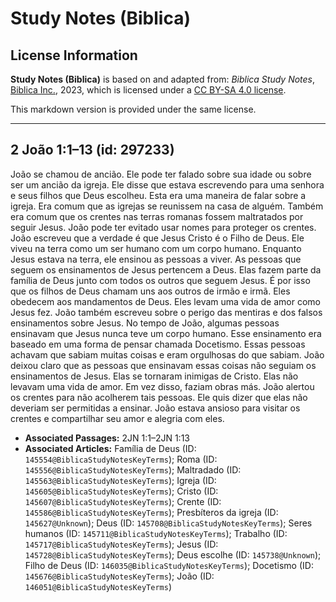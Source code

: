 # Study Notes (Biblica)

## License Information

**Study Notes (Biblica)** is based on and adapted from: _Biblica Study Notes_, [Biblica Inc.](https://www.biblica.com/), 2023, which is licensed under a [CC BY-SA 4.0 license](https://creativecommons.org/licenses/by-sa/4.0/legalcode.en).

This markdown version is provided under the same license.



--------------------------------

## 2 João 1:1–13 (id: 297233)

João se chamou de ancião. Ele pode ter falado sobre sua idade ou sobre ser um ancião da igreja. Ele disse que estava escrevendo para uma senhora e seus filhos que Deus escolheu. Esta era uma maneira de falar sobre a igreja. Era comum que as igrejas se reunissem na casa de alguém. Também era comum que os crentes nas terras romanas fossem maltratados por seguir Jesus. João pode ter evitado usar nomes para proteger os crentes. João escreveu que a verdade é que Jesus Cristo é o Filho de Deus. Ele viveu na terra como um ser humano com um corpo humano. Enquanto Jesus estava na terra, ele ensinou as pessoas a viver. As pessoas que seguem os ensinamentos de Jesus pertencem a Deus. Elas fazem parte da família de Deus junto com todos os outros que seguem Jesus. É por isso que os filhos de Deus chamam uns aos outros de irmão e irmã. Eles obedecem aos mandamentos de Deus. Eles levam uma vida de amor como Jesus fez. João também escreveu sobre o perigo das mentiras e dos falsos ensinamentos sobre Jesus. No tempo de João, algumas pessoas ensinavam que Jesus nunca teve um corpo humano. Esse ensinamento era baseado em uma forma de pensar chamada Docetismo. Essas pessoas achavam que sabiam muitas coisas e eram orgulhosas do que sabiam. João deixou claro que as pessoas que ensinavam essas coisas não seguiam os ensinamentos de Jesus. Elas se tornaram inimigas de Cristo. Elas não levavam uma vida de amor. Em vez disso, faziam obras más. João alertou os crentes para não acolherem tais pessoas. Ele quis dizer que elas não deveriam ser permitidas a ensinar. João estava ansioso para visitar os crentes e compartilhar seu amor e alegria com eles.

* **Associated Passages:** 2JN 1:1–2JN 1:13
* **Associated Articles:** Família de Deus (ID: `145554@BiblicaStudyNotesKeyTerms`); Roma (ID: `145556@BiblicaStudyNotesKeyTerms`); Maltradado (ID: `145563@BiblicaStudyNotesKeyTerms`); Igreja (ID: `145605@BiblicaStudyNotesKeyTerms`); Cristo (ID: `145607@BiblicaStudyNotesKeyTerms`); Crente (ID: `145586@BiblicaStudyNotesKeyTerms`); Presbíteros da igreja (ID: `145627@Unknown`); Deus (ID: `145708@BiblicaStudyNotesKeyTerms`); Seres humanos (ID: `145711@BiblicaStudyNotesKeyTerms`); Trabalho (ID: `145717@BiblicaStudyNotesKeyTerms`); Jesus (ID: `145728@BiblicaStudyNotesKeyTerms`); Deus escolhe (ID: `145738@Unknown`); Filho de Deus (ID: `146035@BiblicaStudyNotesKeyTerms`); Docetismo (ID: `145676@BiblicaStudyNotesKeyTerms`); João (ID: `146051@BiblicaStudyNotesKeyTerms`)

